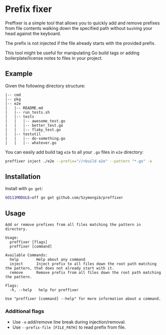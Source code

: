 # Prefix fixer

Preffixer is a simple tool that allows you to quickly add and remove prefixes from file contents walking down the specified path without `bash`ing your head against the keyboard.

The prefix is not injected if the file already starts with the provided prefix.

This tool might be useful for manipulating Go build tags or adding boilerplate/license notes to files in your project.

## Example

Given the following directory structure:
```
|-- cmd
|-- pkg
|-- e2e
|   |-- README.md
|   |-- run_tests.sh
|   |-- tests
|   |   |-- awesome_test.go
|   |   |-- better_test.go
|   |   |-- flaky_test.go
|   |-- testutil
|   |   |-- do-something.go
|   |   |-- whatever.go
```
You can easily add build tag `e2e` to all your `.go` files in `e2e` directory:
```bash
preffixer inject ./e2e --prefix="//+build e2e" --pattern "*.go" -e
```

## Installation

Install with `go get`:
```bash
GO111MODULE=off go get github.com/Szymongib/preffixer
```

## Usage

```
Add or remove prefixes from all files matching the pattern in directory.

Usage:
  preffixer [flags]
  preffixer [command]

Available Commands:
  help        Help about any command
  inject      Inject prefix to all files down the root path matching the pattern, that does not already start with it.
  remove      Remove prefix from all files down the root path matching the pattern.

Flags:
  -h, --help   help for preffixer

Use "preffixer [command] --help" for more information about a command.
```

### Additional flags

- Use `-e` add/remove line break during injection/removal.
- Use `--prefix-file [FILE_PATH]` to read prefix from file.
